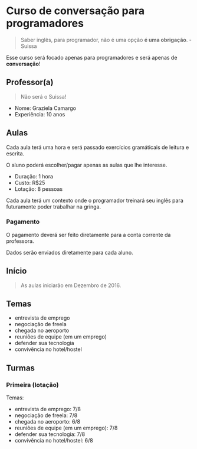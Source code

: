 # Curso de conversação para programadores

> Saber inglês, para programador, não é uma opção **é uma obrigação**. - Suissa

Esse curso será focado apenas para programadores e será apenas de **conversação**!

## Professor(a)

> Não será o Suissa!

- Nome: Graziela Camargo
- Experiência: 10 anos

## Aulas

Cada aula terá uma hora e será passado exercícios gramáticais de leitura e escrita.

O aluno poderá escolher/pagar apenas as aulas que lhe interesse.

- Duração: 1 hora
- Custo: R$25
- Lotação: 8 pessoas

Cada aula terá um contexto onde o programador treinará seu inglês para futuramente poder trabalhar na gringa.

### Pagamento

O pagamento deverá ser feito diretamente para a conta corrente da professora.

Dados serão enviados diretamente para cada aluno.

## Início

> As aulas iniciarão em Dezembro de 2016.

## Temas

- entrevista de emprego
- negociação de freela
- chegada no aeroporto
- reuniões de equipe (em um emprego)
- defender sua tecnologia
- convivência no hotel/hostel

## Turmas

### Primeira (lotação)

Temas:

- entrevista de emprego: 7/8
- negociação de freela: 7/8
- chegada no aeroporto: 6/8
- reuniões de equipe (em um emprego): 7/8
- defender sua tecnologia: 7/8
- convivência no hotel/hostel: 6/8
